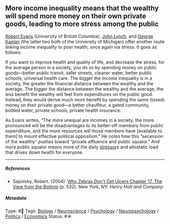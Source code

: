 ## More income inequality means that the wealthy will spend more money on their own private goods, leading to more stress among the public

[Robert Evans]() (University of British Columbia), [John Lynch](), and [George Kaplan]() (the latter two both of the University of Michigan) offer another route linking income inequality to poor health, once again via stress. It goes as follows:

If you want to improve health and quality of life, and decrease the stress, for the average person in a society, you do so by spending money on public goods—better public transit, safer streets, cleaner water, better public schools, universal health care. The bigger the income inequality is in a society, the greater the financial distance between the wealthy and the average. The bigger the distance between the wealthy and the average, the less benefit the wealthy will feel from expenditures on the public good. Instead, they would derive much more benefit by spending the same (taxed) money on their private good—a better chauffeur, a gated community, bottled water, private schools, private health insurance.

As Evans writes, “The more unequal are incomes in a society, the more pronounced will be the disadvantages to its better-off members from public expenditure, and the more resources will those members have \[available to them\] to mount effective political opposition.” He notes how this “secession of the wealthy” pushes toward “private affluence and public squalor.” And more public squalor means more of the daily [stressor](Stressor.md)s and allostatic load that drives down health for everyone. 

---

##### References

* Sapolsky, Robert. (2004). [Why Zebras Don't Get Ulcers Chapter 17. The View from the Bottom](Why%20Zebras%20Don't%20Get%20Ulcers%20Chapter%2017.%20The%20View%20from%20the%20Bottom.md) (p. 532). New York, NY: *Henry Holt and Company*.

##### Metadata

Type: #🔴 
Tags: [Biology]() / [Neuroscience](Neuroscience.md) / [Psychology](Psychology.md) / [Neuropsychology](Neuropsychology.md) / [Politics](Politics.md) / [Economics]() 
Status: #☀️ 
